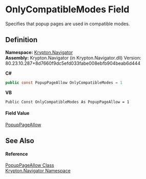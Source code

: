 # OnlyCompatibleModes Field


Specifies that popup pages are used in compatible modes.



## Definition
**Namespace:** <a href="a21ac074-d119-3dc6-bd1c-d3a12c0128bc.md">Krypton.Navigator</a>  
**Assembly:** Krypton.Navigator (in Krypton.Navigator.dll) Version: 80.23.10.287+8d7660f9dc5efd033fabe008ebfb904beab6d444

**C#**
``` C#
public const PopupPageAllow OnlyCompatibleModes = 1
```
**VB**
``` VB
Public Const OnlyCompatibleModes As PopupPageAllow = 1
```



#### Field Value
<a href="59a6bbb2-48fc-6a16-d2ca-eced3f7d9486.md">PopupPageAllow</a>

## See Also


#### Reference
<a href="59a6bbb2-48fc-6a16-d2ca-eced3f7d9486.md">PopupPageAllow Class</a>  
<a href="a21ac074-d119-3dc6-bd1c-d3a12c0128bc.md">Krypton.Navigator Namespace</a>  
